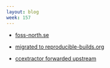 ```yaml
---
layout: blog
week: 157
---
```


* [foss-north.se](http://foss-north.se/2018/speakers-and-talks.html#clamb)
* [migrated to reproducible-builds.org](Blog)

* [ccextractor forwarded upstream](https://github.com/CCExtractor/ccextractor/pull/976)
